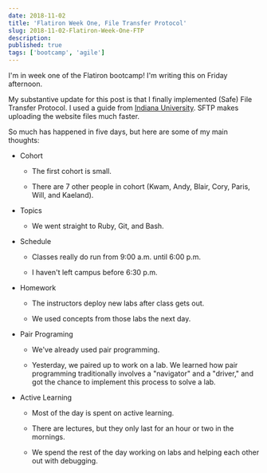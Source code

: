 ```yaml
---
date: 2018-11-02
title: 'Flatiron Week One, File Transfer Protocol'
slug: 2018-11-02-Flatiron-Week-One-FTP
description:
published: true
tags: ['bootcamp', 'agile']
---
```


I'm in week one of the Flatiron bootcamp! I'm writing this on Friday afternoon.

My substantive update for this post is that I finally implemented (Safe) File Transfer Protocol. I used a guide from [Indiana University](https://kb.iu.edu/d/akom). SFTP makes uploading the website files much faster.

So much has happened in five days, but here are some of my main thoughts:

- Cohort

  - The first cohort is small.

  - There are 7 other people in cohort (Kwam, Andy, Blair, Cory, Paris, Will, and Kaeland).

- Topics

  - We went straight to Ruby, Git, and Bash.

- Schedule

  - Classes really do run from 9:00 a.m. until 6:00 p.m.

  - I haven't left campus before 6:30 p.m.

- Homework

  - The instructors deploy new labs after class gets out.

  - We used concepts from those labs the next day.

- Pair Programing

  - We've already used pair programming.

  - Yesterday, we paired up to work on a lab. We learned how pair programming traditionally involves a "navigator" and a "driver," and got the chance to implement this process to solve a lab.

- Active Learning

  - Most of the day is spent on active learning.

  - There are lectures, but they only last for an hour or two in the mornings.

  - We spend the rest of the day working on labs and helping each other out with debugging.
